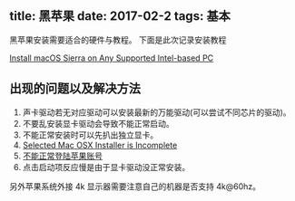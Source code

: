 title: 黑苹果
date: 2017-02-2 
tags: 基本
---

黑苹果安装需要适合的硬件与教程。 下面是此次记录安装教程

[Install macOS Sierra on Any Supported Intel-based PC](https://www.tonymacx86.com/threads/unibeast-install-macos-sierra-on-any-supported-intel-based-pc.200564/)

## 出现的问题以及解决方法

1. 声卡驱动若无对应驱动可以安装最新的万能驱动(可以尝试不同芯片的驱动)。
2. 不要乱安装显卡驱动会导致不能正常启动。
3. 不能正常安装时可以先扒出独立显卡。
4. [Selected Mac OSX Installer is Incomplete](https://www.reddit.com/r/hackintosh/comments/56gbz7/unibeast_701_selected_mac_os_x_installer_is/)
5. [不能正常登陆苹果账号](https://www.tonymacx86.com/threads/how-to-fix-imessage.110471/#TOP3.2)
6. 点击启动项反应慢是由于显卡驱动没正常安装。

另外苹果系统外接 4k 显示器需要注意自己的机器是否支持 4k@60hz。